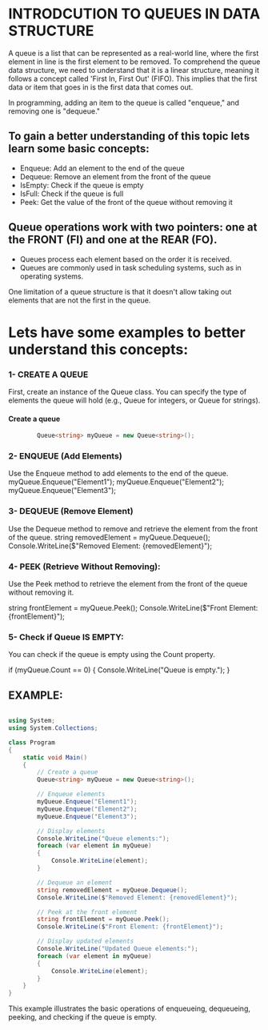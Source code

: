 # INTRODCUTION TO QUEUES IN DATA STRUCTURE 

A queue is a list that can be represented as a real-world line, where the first element in line is the first element to be removed. To comprehend the queue data structure, we need to understand that it is a linear structure, meaning it follows a concept called 'First In, First Out' (FIFO). This implies that the first data or item that goes in is the first data that comes out.

In programming, adding an item to the queue is called "enqueue," and removing one is "dequeue."

## To gain a better understanding of this topic lets learn some basic concepts:

* Enqueue: Add an element to the end of the queue
* Dequeue: Remove an element from the front of the queue
* IsEmpty: Check if the queue is empty
* IsFull: Check if the queue is full
* Peek: Get the value of the front of the queue without removing it

## Queue operations work with two pointers: one at the FRONT (FI) and one at the REAR (FO).

* Queues process each element based on the order it is received.
* Queues are commonly used in task scheduling systems, such as in operating systems.

One limitation of a queue structure is that it doesn't allow taking out elements that are not the first in the queue.

# Lets have some examples to better understand this concepts:

### 1- CREATE A QUEUE
First, create an instance of the Queue class. You can specify the type of elements the queue will hold (e.g., Queue<int> for integers, or Queue<string> for strings).

#### Create a queue
``` c#
        Queue<string> myQueue = new Queue<string>();
```

### 2- ENQUEUE (Add Elements)
Use the Enqueue method to add elements to the end of the queue.
myQueue.Enqueue("Element1");
myQueue.Enqueue("Element2");
myQueue.Enqueue("Element3");

### 3- DEQUEUE (Remove Element)
Use the Dequeue method to remove and retrieve the element from the front of the queue.
string removedElement = myQueue.Dequeue();
Console.WriteLine($"Removed Element: {removedElement}");

### 4- PEEK (Retrieve Without Removing):
Use the Peek method to retrieve the element from the front of the queue without removing it.

string frontElement = myQueue.Peek();
Console.WriteLine($"Front Element: {frontElement}");

### 5- Check if Queue IS EMPTY:
You can check if the queue is empty using the Count property.

if (myQueue.Count == 0)
{
    Console.WriteLine("Queue is empty.");
}

## EXAMPLE:
``` c#

using System;
using System.Collections;

class Program
{
    static void Main()
    {
        // Create a queue
        Queue<string> myQueue = new Queue<string>();

        // Enqueue elements
        myQueue.Enqueue("Element1");
        myQueue.Enqueue("Element2");
        myQueue.Enqueue("Element3");

        // Display elements
        Console.WriteLine("Queue elements:");
        foreach (var element in myQueue)
        {
            Console.WriteLine(element);
        }

        // Dequeue an element
        string removedElement = myQueue.Dequeue();
        Console.WriteLine($"Removed Element: {removedElement}");

        // Peek at the front element
        string frontElement = myQueue.Peek();
        Console.WriteLine($"Front Element: {frontElement}");

        // Display updated elements
        Console.WriteLine("Updated Queue elements:");
        foreach (var element in myQueue)
        {
            Console.WriteLine(element);
        }
    }
}
```

This example illustrates the basic operations of enqueueing, dequeueing, peeking, and checking if the queue is empty.
